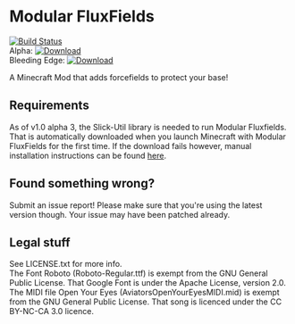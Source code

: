 Modular FluxFields
==================

[![Build Status](https://travis-ci.org/CraftedCart/Modular-FluxFields.svg)](https://travis-ci.org/CraftedCart/Modular-FluxFields)  
Alpha: [ ![Download](https://api.bintray.com/packages/craftedcart/Modular-FluxFields/Modular-FluxFields-Alpha/images/download.svg) ](https://bintray.com/craftedcart/Modular-FluxFields/Modular-FluxFields-Alpha/_latestVersion)  
Bleeding Edge: [ ![Download](https://api.bintray.com/packages/craftedcart/Modular-FluxFields/Modular-FluxFields-Bleeding-Edge/images/download.svg)   ](https://bintray.com/craftedcart/Modular-FluxFields/Modular-FluxFields-Bleeding-Edge/_latestVersion)

A Minecraft Mod that adds forcefields to protect your base!

## Requirements
As of v1.0 alpha 3, the Slick-Util library is needed to run Modular Fluxfields. That is automatically downloaded when you launch Minecraft with Modular FluxFields for the first time. If the download fails however, manual installation instructions can be found [here](http://craftedcart.github.io/Modular-FluxFields/documentation/manualDepInstall.html).

## Found something wrong?
Submit an issue report! Please make sure that you're using the latest version though. Your issue may have been patched already.

## Legal stuff
See LICENSE.txt for more info.  
The Font Roboto (Roboto-Regular.ttf) is exempt from the GNU General Public License. That Google Font is under the Apache License, version 2.0.  
The MIDI file Open Your Eyes (AviatorsOpenYourEyesMIDI.mid) is exempt from the GNU General Public License. That song is licenced under the CC BY-NC-CA 3.0 licence.  
